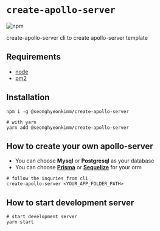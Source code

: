 # `create-apollo-server`

![npm](https://img.shields.io/npm/v/@seonghyeonkimm/create-apollo-server)

create-apollo-server cli to create apollo-server template

## Requirements

* [node](https://github.com/nvm-sh/nvm)
* [pm2](https://pm2.keymetrics.io/)

## Installation

```shellscript
npm i -g @seonghyeonkimm/create-apollo-server

# with yarn
yarn add @seonghyeonkimm/create-apollo-server
```

## How to create your own apollo-server

* You can choose **Mysql** or **Postgresql** as your database
* You can choose [**Prisma**](https://www.prisma.io/docs/) or [**Sequelize**](https://sequelize.org/master/) for your orm

```shellscript
# follow the inquries from cli
create-apollo-server <YOUR_APP_FOLDER_PATH>
```

## How to start development server

```shellscript
# start development server
yarn start
```
